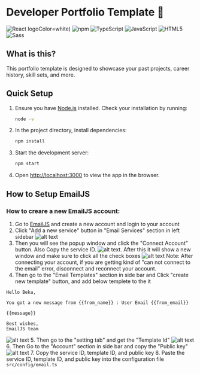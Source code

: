 # Developer Portfolio Template 🚀

![React](https://img.shields.io/badge/React-20232A?style=for-the-badge&logo=react&logoColor=61DAFB) logoColor=white) ![npm](https://img.shields.io/badge/npm-CB3837?style=for-the-badge&logo=npm&logoColor=white) ![TypeScript](https://img.shields.io/badge/typescript-%23007ACC.svg?style=for-the-badge&logo=typescript&logoColor=white) ![JavaScript](https://img.shields.io/badge/JavaScript-323330?style=for-the-badge&logo=javascript&logoColor=F7DF1E) ![HTML5](https://img.shields.io/badge/HTML5-E34F26?style=for-the-badge&logo=html5&logoColor=white) ![Sass](https://img.shields.io/badge/Sass-CC6699?style=for-the-badge&logo=sass&logoColor=white)

## What is this?

This portfolio template is designed to showcase your past projects, career history, skill sets, and more.

## Quick Setup

1. Ensure you have [Node.js](https://nodejs.org/) installed. Check your installation by running:

    ```bash
    node -v
    ```

2. In the project directory, install dependencies:

    ```bash
    npm install
    ```

3. Start the development server:

    ```bash
    npm start
    ```

4. Open [http://localhost:3000](http://localhost:3000) to view the app in the browser.

## How to Setup EmailJS

### How to creare a new EmailJS account:
1. Go to [EmailJS](https://emailjs.com/) and create a new account and login to your account
2. Click "Add a new service" button in "Email Services" section in left sidebar
![alt text](image.png)
3. Then you will see the popup window and click the "Connect Account" button. Also Copy the service ID.
![alt text](image-1.png). 
After this it will show a new window and make sure to click all the check boxes
![alt text](image-2.png)
Note: After connecting your account, if you are getting kind of "can not connect to the email" error, disconnect and reconnect your account.
4. Then go to the "Email Templates" section in side bar and Click "create new template" button, and add below templete to the it

```text
Hello Beka,

You got a new message from {{from_name}} : User Email {{from_email}}

{{message}}

Best wishes,
EmailJS team
```
![alt text](image-3.png)
5. Then go to the "setting tab" and get the "Template Id"
![alt text](image-4.png)
6. Then Go to the "Account" section in side bar and copy the "Public key"
![alt text](image-5.png)
7. Copy the service ID, template ID, and public key
8. Paste the service ID, template ID, and public key into the configuration file `src/config/email.ts`